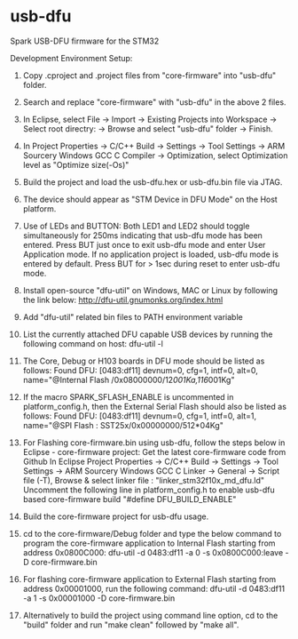 # usb-dfu

Spark USB-DFU firmware for the STM32

Development Environment Setup:

1. Copy .cproject and .project files from "core-firmware" into "usb-dfu" folder.

2. Search and replace "core-firmware" with "usb-dfu" in the above 2 files.

3. In Eclipse, select File -> Import -> Existing Projects into Workspace -> Select root directry: -> Browse and select "usb-dfu" folder -> Finish.

4. In Project Properties -> C/C++ Build -> Settings -> Tool Settings -> ARM Sourcery Windows GCC C Compiler -> Optimization, select Optimization level as "Optimize size(-Os)"

5. Build the project and load the usb-dfu.hex or usb-dfu.bin file via JTAG.

6. The device should appear as "STM Device in DFU Mode" on the Host platform.

7. Use of LEDs and BUTTON:
   Both LED1 and LED2 should toggle simultaneously for 250ms indicating that usb-dfu mode has been entered.
   Press BUT just once to exit usb-dfu mode and enter User Application mode. If no application project is loaded, usb-dfu mode is entered by default.
   Press BUT for > 1sec during reset to enter usb-dfu mode.

8. Install open-source "dfu-util" on Windows, MAC or Linux by following the link below:
   http://dfu-util.gnumonks.org/index.html

9. Add "dfu-util" related bin files to PATH environment variable

10. List the currently attached DFU capable USB devices by running the following command on host:
    dfu-util -l

11. The Core, Debug or H103 boards in DFU mode should be listed as follows:
    Found DFU: [0483:df11] devnum=0, cfg=1, intf=0, alt=0, name="@Internal Flash  /0x08000000/12*001Ka,116*001Kg"

12. If the macro SPARK_SFLASH_ENABLE is uncommented in platform_config.h, then the External Serial Flash should also be listed as follows:
    Found DFU: [0483:df11] devnum=0, cfg=1, intf=0, alt=1, name="@SPI Flash : SST25x/0x00000000/512*04Kg"

13. For Flashing core-firmware.bin using usb-dfu, follow the steps below in Eclipse - core-firmware project:
    Get the latest core-firmware code from Github
    In Eclipse Project Properties -> C/C++ Build -> Settings -> Tool Settings -> ARM Sourcery Windows GCC C Linker -> General -> Script file (-T),
    Browse & select linker file : "linker_stm32f10x_md_dfu.ld"
    Uncomment the following line in platform_config.h to enable usb-dfu based core-firmware build
    "#define DFU_BUILD_ENABLE"

14. Build the core-firmware project for usb-dfu usage.

15. cd to the core-firmware/Debug folder and type the below command to program the core-firmware application to Internal Flash starting from address 0x0800C000:
    dfu-util -d 0483:df11 -a 0 -s 0x0800C000:leave -D core-firmware.bin

16. For flashing core-firmware application to External Flash starting from address 0x00001000, run the following command:
    dfu-util -d 0483:df11 -a 1 -s 0x00001000 -D core-firmware.bin

17. Alternatively to build the project using command line option, cd to the "build" folder and run "make clean" followed by "make all".
